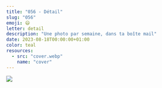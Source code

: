 ```yaml
---
title: "056 - Détail"
slug: "056"
emoji: 😃
letter: detail
description: "Une photo par semaine, dans ta boîte mail"
date: 2023-08-18T00:00:00+01:00
color: teal
resources:
  - src: "cover.webp"
    name: "cover"
---
```

![](cover)
